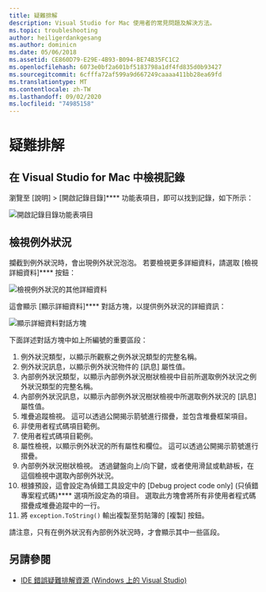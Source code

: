 ```yaml
---
title: 疑難排解
description: Visual Studio for Mac 使用者的常見問題及解決方法。
ms.topic: troubleshooting
author: heiligerdankgesang
ms.author: dominicn
ms.date: 05/06/2018
ms.assetid: CE860D79-E29E-4B93-B094-BE74B35FC1C2
ms.openlocfilehash: 6073e0bf2a601bf5183798a1df4fd835d0b93427
ms.sourcegitcommit: 6cfffa72af599a9d667249caaaa411bb28ea69fd
ms.translationtype: MT
ms.contentlocale: zh-TW
ms.lasthandoff: 09/02/2020
ms.locfileid: "74985158"
---
```

# <a name="troubleshooting"></a>疑難排解

## <a name="viewing-logs-in-visual-studio-for-mac"></a>在 Visual Studio for Mac 中檢視記錄

瀏覽至 [說明] > [開啟記錄目錄]**** 功能表項目，即可以找到記錄，如下所示：

![開啟記錄目錄功能表項目](media/troubleshooting-image1.png)

## <a name="viewing-exceptions"></a>檢視例外狀況

攔截到例外狀況時，會出現例外狀況泡泡。 若要檢視更多詳細資料，請選取 [檢視詳細資料]**** 按鈕：

![檢視例外狀況的其他詳細資料](media/troubleshooting-image2.png)

這會顯示 [顯示詳細資料]**** 對話方塊，以提供例外狀況的詳細資訊：

![顯示詳細資料對話方塊](media/troubleshooting-image3.png)

下面詳述對話方塊中如上所編號的重要區段：

1. 例外狀況類型，以顯示所觀察之例外狀況類型的完整名稱。
2. 例外狀況訊息，以顯示例外狀況物件的 [訊息] 屬性值。
3. 內部例外狀況類型，以顯示內部例外狀況樹狀檢視中目前所選取例外狀況之例外狀況類型的完整名稱。
4. 內部例外狀況訊息，以顯示內部例外狀況樹狀檢視中所選取例外狀況的 [訊息] 屬性值。
5. 堆疊追蹤檢視。 這可以透過公開揭示箭號進行摺疊，並包含堆疊框架項目。
6. 非使用者程式碼項目範例。
7. 使用者程式碼項目範例。
8. 屬性檢視，以顯示例外狀況的所有屬性和欄位。 這可以透過公開揭示箭號進行摺疊。
9. 內部例外狀況樹狀檢視。 透過鍵盤向上/向下鍵，或者使用滑鼠或軌跡板，在這個檢視中選取內部例外狀況。
10. 根據預設，這會設定為偵錯工具設定中的 [Debug project code only] (只偵錯專案程式碼)**** 選項所設定為的項目。 選取此方塊會將所有非使用者程式碼摺疊成堆疊追蹤中的一行。
11. 將 `exception.ToString()` 輸出複製至剪貼簿的 [複製] 按鈕。

請注意，只有在例外狀況有內部例外狀況時，才會顯示其中一些區段。

## <a name="see-also"></a>另請參閱

- [IDE 錯誤疑難排解資源 (Windows 上的 Visual Studio)](/visualstudio/ide/reference/resources-for-troubleshooting-integrated-development-environment-errors)